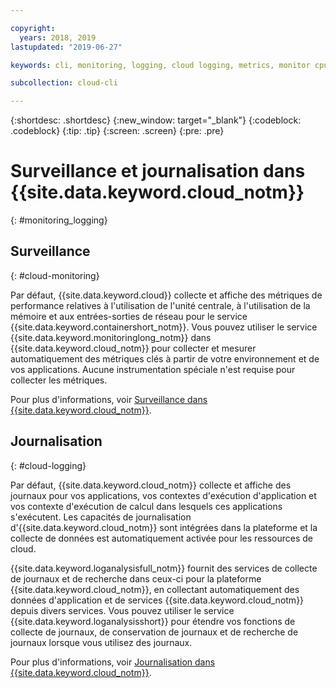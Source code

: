 ```yaml
---

copyright:
  years: 2018, 2019
lastupdated: "2019-06-27"

keywords: cli, monitoring, logging, cloud logging, metrics, monitor cpu, monitor usage, memory utilization, runtime logging

subcollection: cloud-cli

---
```


{:shortdesc: .shortdesc}
{:new_window: target="_blank"}
{:codeblock: .codeblock}
{:tip: .tip}
{:screen: .screen}
{:pre: .pre}

# Surveillance et journalisation dans {{site.data.keyword.cloud_notm}}
{: #monitoring_logging}

## Surveillance
{: #cloud-monitoring}

Par défaut, {{site.data.keyword.cloud}} collecte et affiche des métriques de performance relatives à l'utilisation de l'unité centrale, à l'utilisation de la mémoire et aux entrées-sorties de réseau pour le service {{site.data.keyword.containershort_notm}}. Vous pouvez utiliser le service {{site.data.keyword.monitoringlong_notm}} dans {{site.data.keyword.cloud_notm}} pour collecter et mesurer automatiquement des métriques clés à partir de votre environnement et de vos applications. Aucune instrumentation spéciale n'est requise pour collecter les métriques.

Pour plus d'informations, voir [Surveillance dans {{site.data.keyword.cloud_notm}}](/docs/services/cloud-monitoring?topic=cloud-monitoring-monitoring_ov#monitoring_ov).

## Journalisation
{: #cloud-logging}

Par défaut, {{site.data.keyword.cloud_notm}} collecte et affiche des journaux pour vos applications, vos contextes d'exécution d'application et vos contexte d'exécution de calcul dans lesquels ces applications s'exécutent. Les capacités de journalisation d'{{site.data.keyword.cloud_notm}} sont intégrées dans la plateforme et la collecte de données est automatiquement activée pour les ressources de cloud. 

{{site.data.keyword.loganalysisfull_notm}} fournit des services de collecte de journaux et de recherche dans ceux-ci pour la plateforme {{site.data.keyword.cloud_notm}}, en collectant automatiquement des données d'application et de services {{site.data.keyword.cloud_notm}} depuis divers services. Vous pouvez utiliser le service {{site.data.keyword.loganalysisshort}} pour étendre vos fonctions de collecte de journaux, de conservation de journaux et de recherche de journaux lorsque vous utilisez des journaux.

Pour plus d'informations, voir [Journalisation dans {{site.data.keyword.cloud_notm}}](/docs/services/Log-Analysis-with-LogDNA?topic=LogDNA-getting-started#getting-started).
